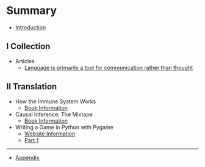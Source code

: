 # Summary

* [Introduction](README.md)

## I Collection

* Articles
    * [Language is primarily a tool for communication rather than thought](contents/articles/evelina2024language.md)

## II Translation

* How the Immune System Works
    * [Book Information](contents/bHISW/book_info.md)
* Causal Inference: The Mixtape
    * [Book Information](contents/bCITM/bCITM_book_info.md)
* Writing a Game in Python with Pygame
    * [Website Information](contents/wWGPP/wWGPP_info.md)
    * [Part 1](contents/wWGPP/wWGPP_part1.md)


-----
* [Appendix](appendix.md)


